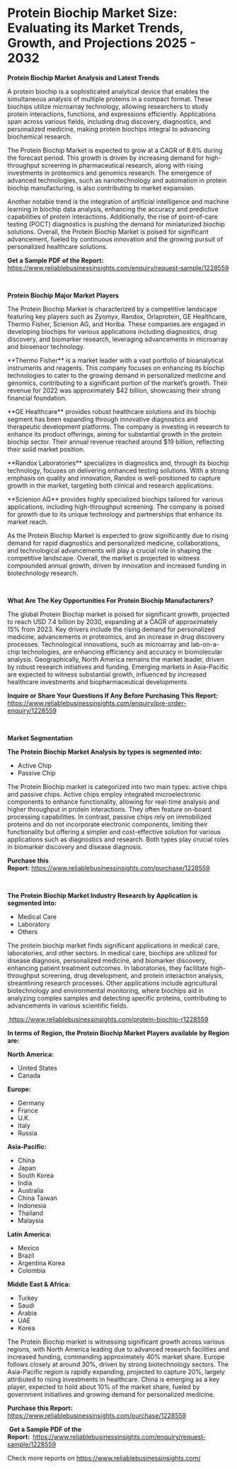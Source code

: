 <p><h1>Protein Biochip Market Size: Evaluating its Market Trends, Growth, and Projections 2025 - 2032</h1></p><p><strong>Protein Biochip Market Analysis and Latest Trends</strong></p>
<p><p>A protein biochip is a sophisticated analytical device that enables the simultaneous analysis of multiple proteins in a compact format. These biochips utilize microarray technology, allowing researchers to study protein interactions, functions, and expressions efficiently. Applications span across various fields, including drug discovery, diagnostics, and personalized medicine, making protein biochips integral to advancing biochemical research.</p><p>The Protein Biochip Market is expected to grow at a CAGR of 8.6% during the forecast period. This growth is driven by increasing demand for high-throughput screening in pharmaceutical research, along with rising investments in proteomics and genomics research. The emergence of advanced technologies, such as nanotechnology and automation in protein biochip manufacturing, is also contributing to market expansion. </p><p>Another notable trend is the integration of artificial intelligence and machine learning in biochip data analysis, enhancing the accuracy and predictive capabilities of protein interactions. Additionally, the rise of point-of-care testing (POCT) diagnostics is pushing the demand for miniaturized biochip solutions. Overall, the Protein Biochip Market is poised for significant advancement, fueled by continuous innovation and the growing pursuit of personalized healthcare solutions.</p></p>
<p><strong>Get a Sample PDF of the Report:&nbsp;</strong> <a href="https://www.reliablebusinessinsights.com/enquiry/request-sample/1228559?utm_campaign=1720&utm_medium=2&utm_source=Github&utm_content=ia&utm_term=18022025&utm_id=protein-biochip">https://www.reliablebusinessinsights.com/enquiry/request-sample/1228559</a></p>
<p>&nbsp;</p>
<p><strong>Protein Biochip Major Market Players</strong></p>
<p><p>The Protein Biochip Market is characterized by a competitive landscape featuring key players such as Zyomyx, Randox, Orlaprotein, GE Healthcare, Thermo Fisher, Scienion AG, and Horiba. These companies are engaged in developing biochips for various applications including diagnostics, drug discovery, and biomarker research, leveraging advancements in microarray and biosensor technology.</p><p>**Thermo Fisher** is a market leader with a vast portfolio of bioanalytical instruments and reagents. This company focuses on enhancing its biochip technologies to cater to the growing demand in personalized medicine and genomics, contributing to a significant portion of the market’s growth. Their revenue for 2022 was approximately $42 billion, showcasing their strong financial foundation.</p><p>**GE Healthcare** provides robust healthcare solutions and its biochip segment has been expanding through innovative diagnostics and therapeutic development platforms. The company is investing in research to enhance its product offerings, aiming for substantial growth in the protein biochip sector. Their annual revenue reached around $19 billion, reflecting their solid market position.</p><p>**Randox Laboratories** specializes in diagnostics and, through its biochip technology, focuses on delivering enhanced testing solutions. With a strong emphasis on quality and innovation, Randox is well-positioned to capture growth in the market, targeting both clinical and research applications.</p><p>**Scienion AG** provides highly specialized biochips tailored for various applications, including high-throughput screening. The company is poised for growth due to its unique technology and partnerships that enhance its market reach.</p><p>As the Protein Biochip Market is expected to grow significantly due to rising demand for rapid diagnostics and personalized medicine, collaborations, and technological advancements will play a crucial role in shaping the competitive landscape. Overall, the market is projected to witness compounded annual growth, driven by innovation and increased funding in biotechnology research.</p></p>
<p>&nbsp;</p>
<p><strong>What Are The Key Opportunities For Protein Biochip Manufacturers?</strong></p>
<p><p>The global Protein Biochip market is poised for significant growth, projected to reach USD 7.4 billion by 2030, expanding at a CAGR of approximately 15% from 2023. Key drivers include the rising demand for personalized medicine, advancements in proteomics, and an increase in drug discovery processes. Technological innovations, such as microarray and lab-on-a-chip technologies, are enhancing efficiency and accuracy in biomolecular analysis. Geographically, North America remains the market leader, driven by robust research initiatives and funding. Emerging markets in Asia-Pacific are expected to witness substantial growth, influenced by increased healthcare investments and biopharmaceutical developments.</p></p>
<p><strong>Inquire or Share Your Questions If Any Before Purchasing This Report:</strong> <a href="https://www.reliablebusinessinsights.com/enquiry/pre-order-enquiry/1228559?utm_campaign=1720&utm_medium=2&utm_source=Github&utm_content=ia&utm_term=18022025&utm_id=protein-biochip">https://www.reliablebusinessinsights.com/enquiry/pre-order-enquiry/1228559</a></p>
<p>&nbsp;</p>
<p><strong>Market Segmentation</strong></p>
<p><strong>The Protein Biochip Market Analysis by types is segmented into:</strong></p>
<p><ul><li>Active Chip</li><li>Passive Chip</li></ul></p>
<p><p>The Protein Biochip market is categorized into two main types: active chips and passive chips. Active chips employ integrated microelectronic components to enhance functionality, allowing for real-time analysis and higher throughput in protein interactions. They often feature on-board processing capabilities. In contrast, passive chips rely on immobilized proteins and do not incorporate electronic components, limiting their functionality but offering a simpler and cost-effective solution for various applications such as diagnostics and research. Both types play crucial roles in biomarker discovery and disease diagnosis.</p></p>
<p><strong>Purchase this Report:&nbsp;</strong><a href="https://www.reliablebusinessinsights.com/purchase/1228559?utm_campaign=1720&utm_medium=2&utm_source=Github&utm_content=ia&utm_term=18022025&utm_id=protein-biochip">https://www.reliablebusinessinsights.com/purchase/1228559</a></p>
<p>&nbsp;</p>
<p><strong>The Protein Biochip Market Industry Research by Application is segmented into:</strong></p>
<p><ul><li>Medical Care</li><li>Laboratory</li><li>Others</li></ul></p>
<p><p>The protein biochip market finds significant applications in medical care, laboratories, and other sectors. In medical care, biochips are utilized for disease diagnosis, personalized medicine, and biomarker discovery, enhancing patient treatment outcomes. In laboratories, they facilitate high-throughput screening, drug development, and protein interaction analysis, streamlining research processes. Other applications include agricultural biotechnology and environmental monitoring, where biochips aid in analyzing complex samples and detecting specific proteins, contributing to advancements in various scientific fields.</p></p>
<p><a href="https://www.reliablebusinessinsights.com/protein-biochip-r1228559?utm_campaign=1720&utm_medium=2&utm_source=Github&utm_content=ia&utm_term=18022025&utm_id=protein-biochip">&nbsp;https://www.reliablebusinessinsights.com/protein-biochip-r1228559</a></p>
<p><strong>In terms of Region, the Protein Biochip Market Players available by Region are:</strong></p>
<p>
    <p> <strong> North America: </strong>
        <ul>
            <li>United States</li>
            <li>Canada</li>
        </ul>
        </p> 
    <p> <strong> Europe: </strong>
        <ul>
            <li>Germany</li>
            <li>France</li>
            <li>U.K.</li>
            <li>Italy</li>
            <li>Russia</li>
        </ul>
        </p> 
    <p> <strong> Asia-Pacific: </strong>
        <ul>
            <li>China</li>
            <li>Japan</li>
            <li>South Korea</li>
            <li>India</li>
            <li>Australia</li>
            <li>China Taiwan</li>
            <li>Indonesia</li>
            <li>Thailand</li>
            <li>Malaysia</li>
        </ul>
        </p> 
    <p> <strong> Latin America: </strong>
        <ul>
            <li>Mexico</li>
            <li>Brazil</li>
            <li>Argentina Korea</li>
            <li>Colombia</li>
        </ul>
        </p> 
    <p> <strong> Middle East & Africa: </strong>
        <ul>
            <li>Turkey</li>
            <li>Saudi</li>
            <li>Arabia</li>
            <li>UAE</li>
            <li>Korea</li>
        </ul>
    </p>
    </p>
<p><p>The Protein Biochip market is witnessing significant growth across various regions, with North America leading due to advanced research facilities and increased funding, commanding approximately 40% market share. Europe follows closely at around 30%, driven by strong biotechnology sectors. The Asia-Pacific region is rapidly expanding, projected to capture 20%, largely attributed to rising investments in healthcare. China is emerging as a key player, expected to hold about 10% of the market share, fueled by government initiatives and growing demand for personalized medicine.</p></p>
<p><strong>Purchase this Report: </strong><a href="https://www.reliablebusinessinsights.com/purchase/1228559?utm_campaign=1720&utm_medium=2&utm_source=Github&utm_content=ia&utm_term=18022025&utm_id=protein-biochip">https://www.reliablebusinessinsights.com/purchase/1228559</a></p>
<p>&nbsp;<strong>Get a Sample PDF of the Report:&nbsp;&nbsp;</strong><a href="https://www.reliablebusinessinsights.com/enquiry/request-sample/1228559?utm_campaign=1720&utm_medium=2&utm_source=Github&utm_content=ia&utm_term=18022025&utm_id=protein-biochip">https://www.reliablebusinessinsights.com/enquiry/request-sample/1228559</a></p>
<p><strong></strong></p>
<p>Check more reports on <a href="https://www.reliablebusinessinsights.com/?utm_campaign=1720&utm_medium=2&utm_source=Github&utm_content=ia&utm_term=18022025&utm_id=protein-biochip">https://www.reliablebusinessinsights.com/</a></p>